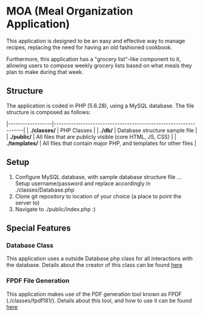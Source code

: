 # MOA (Meal Organization Application)

This application is designed to be an easy and effective way to
manage recipes, replacing the need for having an old fashioned cookbook.

Furthermore, this application has a "grocery list"-like component to it, 
allowing users to compose weekly grocery lists based on what meals they
plan to make during that week.

## Structure

The application is coded in PHP (5.6.28), using a MySQL database. The
file structure is composed as follows:

|------------------|-----------------------------------------------------------------|
| **./classes/**   | PHP Classes                                                     |
| **./db/**        | Database structure sample file                                  |
| **./public/**    | All files that are publicly visible (core HTML, JS, CSS)        |
| **./templates/** | All files that contain major PHP, and templates for other files |

## Setup

1. Configure MySQL database, with sample database structure file
... Setup username/password and replace accordingly in ./classes/Database.php
2. Clone git repository to location of your choice (a place to point the server to)
3. Navigate to ./public/index.php :)

## Special Features

### Database Class
This application uses a outside Database php class for all interactions with the database.
Details about the creator of this class can be found [here](https://github.com/jakebesworth)

### FPDF File Generation
This application makes use of the PDF generation tool known as FPDF (./classes/fpdf181/).
Details about this tool, and how to use it can be found [here](http://www.fpdf.org/)
